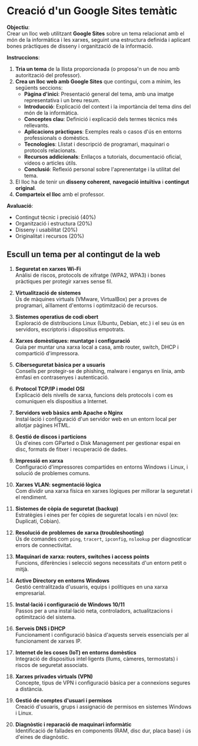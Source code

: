 # Creació d'un Google Sites temàtic

**Objectiu**:  
Crear un lloc web utilitzant **Google Sites** sobre un tema relacionat amb el món de la informàtica i les xarxes, seguint una estructura definida i aplicant bones pràctiques de disseny i organització de la informació.

**Instruccions**:

1. **Tria un tema** de la llista proporcionada (o proposa'n un de nou amb autorització del professor).
2. **Crea un lloc web amb Google Sites** que contingui, com a mínim, les següents seccions:
   - **Pàgina d'inici**: Presentació general del tema, amb una imatge representativa i un breu resum.
   - **Introducció**: Explicació del context i la importància del tema dins del món de la informàtica.
   - **Conceptes clau**: Definició i explicació dels termes tècnics més rellevants.
   - **Aplicacions pràctiques**: Exemples reals o casos d'ús en entorns professionals o domèstics.
   - **Tecnologies**: Llistat i descripció de programari, maquinari o protocols relacionats.
   - **Recursos addicionals**: Enllaços a tutorials, documentació oficial, vídeos o articles útils.
   - **Conclusió**: Reflexió personal sobre l'aprenentatge i la utilitat del tema.
3. El lloc ha de tenir un **disseny coherent**, **navegació intuïtiva** i **contingut original**.
4. **Comparteix el lloc** amb el professor.

**Avaluació**:
- Contingut tècnic i precisió (40%)
- Organització i estructura (20%)
- Disseny i usabilitat (20%)
- Originalitat i recursos (20%)

## Escull un tema per al contingut de la web

1. **Seguretat en xarxes Wi-Fi**  
   Anàlisi de riscos, protocols de xifratge (WPA2, WPA3) i bones pràctiques per protegir xarxes sense fil.

2. **Virtualització de sistemes**  
   Ús de màquines virtuals (VMware, VirtualBox) per a proves de programari, aïllament d'entorns i optimització de recursos.

3. **Sistemes operatius de codi obert**  
   Exploració de distribucions Linux (Ubuntu, Debian, etc.) i el seu ús en servidors, escriptoris i dispositius empotrats.

4. **Xarxes domèstiques: muntatge i configuració**  
   Guia per muntar una xarxa local a casa, amb router, switch, DHCP i compartició d'impressora.

5. **Ciberseguretat bàsica per a usuaris**  
   Consells per protegir-se de phishing, malware i enganys en línia, amb èmfasi en contrasenyes i autenticació.

6. **Protocol TCP/IP i model OSI**  
   Explicació dels nivells de xarxa, funcions dels protocols i com es comuniquen els dispositius a Internet.

7. **Servidors web bàsics amb Apache o Nginx**  
   Instal·lació i configuració d'un servidor web en un entorn local per allotjar pàgines HTML.

8. **Gestió de discos i particions**  
   Ús d'eines com GParted o Disk Management per gestionar espai en disc, formats de fitxer i recuperació de dades.

9. **Impressió en xarxa**  
   Configuració d'impressores compartides en entorns Windows i Linux, i solució de problemes comuns.

10. **Xarxes VLAN: segmentació lògica**  
    Com dividir una xarxa física en xarxes lògiques per millorar la seguretat i el rendiment.

11. **Sistemes de còpia de seguretat (backup)**  
    Estratègies i eines per fer còpies de seguretat locals i en núvol (ex: Duplicati, Cobian).

12. **Resolució de problemes de xarxa (troubleshooting)**  
    Ús de comandes com `ping`, `tracert`, `ipconfig`, `nslookup` per diagnosticar errors de connectivitat.

13. **Maquinari de xarxa: routers, switches i access points**  
    Funcions, diferències i selecció segons necessitats d'un entorn petit o mitjà.

14. **Active Directory en entorns Windows**  
    Gestió centralitzada d'usuaris, equips i polítiques en una xarxa empresarial.

15. **Instal·lació i configuració de Windows 10/11**  
    Passos per a una instal·lació neta, controladors, actualitzacions i optimització del sistema.

16. **Serveis DNS i DHCP**  
    Funcionament i configuració bàsica d'aquests serveis essencials per al funcionament de xarxes IP.

17. **Internet de les coses (IoT) en entorns domèstics**  
    Integració de dispositius intel·ligents (llums, càmeres, termostats) i riscos de seguretat associats.

18. **Xarxes privades virtuals (VPN)**  
    Concepte, tipus de VPN i configuració bàsica per a connexions segures a distància.

19. **Gestió de comptes d'usuari i permisos**  
    Creació d'usuaris, grups i assignació de permisos en sistemes Windows i Linux.

20. **Diagnòstic i reparació de maquinari informàtic**  
    Identificació de fallades en components (RAM, disc dur, placa base) i ús d'eines de diagnòstic.
